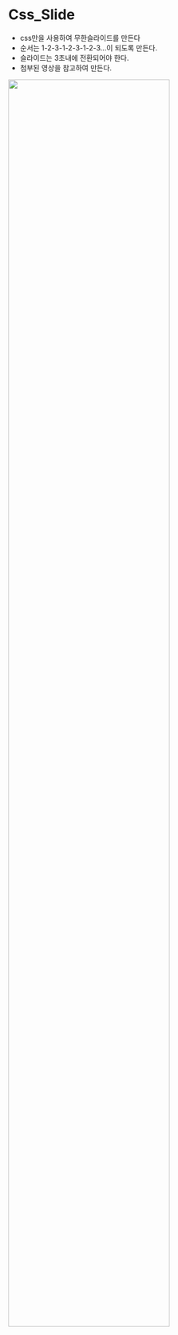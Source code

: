 # Css_Slide

- css만을 사용하여 무한슬라이드를 만든다
- 순서는 1-2-3-1-2-3-1-2-3...이 되도록 만든다.
- 슬라이드는 3초내에 전환되어야 한다.
- 첨부된 영상을 참고하여 만든다.

<img width="80%" src="https://user-images.githubusercontent.com/89061456/180110044-5257c4d2-2847-41d5-869c-b951a61a2f9c.gif"/>
